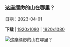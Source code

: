 ### 这座缥缈的山在哪里？

日期：2023-04-01

**下载**  |  [1920x1080](https://cn.bing.com/th?id=OHR.JavaBromo_ZH-CN2744043733_1920x1080.jpg)  |  [1920x1080](https://cn.bing.com/th?id=OHR.JavaBromo_ZH-CN2744043733_UHD.jpg)

![这座缥缈的山在哪里？](https://cn.bing.com/th?id=OHR.JavaBromo_ZH-CN2744043733_1920x1080.jpg "爪哇岛东部的婆罗摩火山，印度尼西亚 (© Bento Fotography/Getty Images)")

